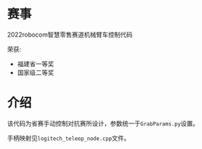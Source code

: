 # 赛事
2022robocom智慧零售赛道机械臂车控制代码

荣获:
- 福建省一等奖
- 国家级二等奖
# 介绍
该代码为省赛手动控制对抗赛所设计，参数统一于`GrabParams.py`设置。

手柄映射见`logitech_teleop_node.cpp`文件。
